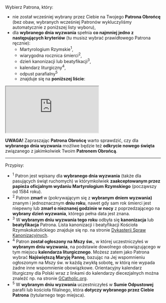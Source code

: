 Wybierz Patrona, który:
- nie został wcześniej wybrany przez Ciebie na Twojego **Patrona Obrońcę** (bez obaw, wybranych wcześniej Patronów wykluczyliśmy automatycznie z poniższej listy wyboru),
- dla **wybranego dnia wyzwania** spełnia **co najmniej jedno z następujących kryteriów** (tu musisz wybrać prawidłowego Patrona ręcznie):
  - Martyrologium Rzymskie<sup>1</sup>,
  - wiarygodna rocznica śmierci<sup>2</sup>,
  - dzień kanonizacji lub beatyfikacji<sup>3</sup>,
  - kalendarz liturgiczny<sup>4</sup>,
  - odpust parafialny<sup>5</sup>
  - znajduje się na **poniższej liście**:  

<iframe id="my-patrons-for-today" src="https://pl.mypatrons.org/dates/defender-patrons/#challenge-date#?mode=content-only&form=hidden"></iframe>
<br />

**UWAGA!** Zapraszając **Patrona Obrońcę** warto sprawdzić, czy dla **wybranego dnia wyzwania** możliwe będzie też **odkrycie nowego święta** związanego z jakimkolwiek Twoim **Patronem Obrońcą**.

---
Przypisy:

- <sup>1</sup> Patron jest wpisany dla **wybranego dnia wyzwania** (także dla pasujących świąt ruchomych) w którymkolwiek **zaakceptowanym przez papieża oficjalnym wydaniu Martyrologium Rzymskiego** (począwszy od 1584 roku).
- <sup>2</sup> Patron **zmarł** w (pokrywającym się z **wybranym dniem wyzwania)** znanym i jednoznacznym **dniu roku**, nawet gdy sam rok śmierci jest niepewny lub **zmarł o nieznanej godzinie w nocy** z poprzedzającego na **wybrany dzień wyzwania**, którego pełna data jest znana.
- <sup>3</sup> W **wybranym dniu wyzwania tego roku** odbyła się **kanonizacja** lub **beatyfikacja** Patrona. Lista kanonizacji i beatyfikacji Kościoła Rzymskokatolickiego znajduje się np. na stronie <a target="_blank" href="https://www.causesanti.va/it/celebrazioni.html">Dykasterii Spraw Kanonizacyjnych</a>.
- <sup>4</sup> Patron **został ogłoszony na Mszy św.**, w której uczestniczyłeś w **wybranym dniu wyzwania**, na podstawie dowolnego obowiązującego w tym miejscu **kalendarza liturgicznego**. Możesz zatem jako Patrona wybrać **Najświętszą Maryję Pannę**, bazując na Jej wspomnieniu ogłoszonym na Mszy św. w każdą zwykłą sobotę, w którą nie wypada żadne inne wspomnienie obowiązkowe. Orientacyjny kalendarz liturgiczny dla Polski wraz z linkami do kalendarzy diecezjalnych można znaleźć np. na stronie <a target="_blank" href="http://www.gcatholic.org/calendar/#current-year#/PL-pl.htm">GCatholic.org</a>.
- <sup>5</sup> W **wybranym dniu wyzwania** uczestniczyłeś w **Sumie Odpustowej** parafii lub kościoła filialnego, która **dotyczy wybranego przez Ciebie Patrona** (tytularnego tego miejsca).
